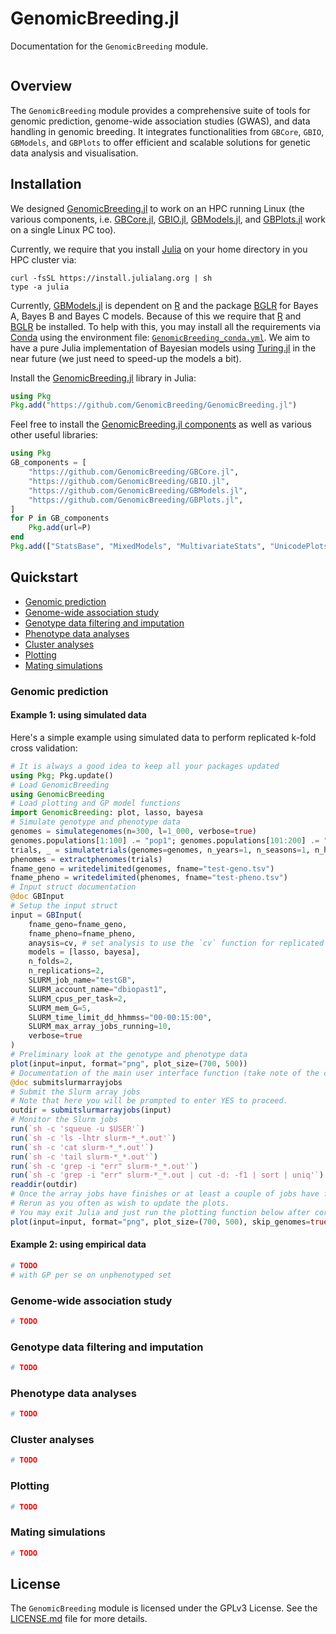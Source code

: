 # GenomicBreeding.jl

Documentation for the `GenomicBreeding` module.

```@contents
```

## Overview

The `GenomicBreeding` module provides a comprehensive suite of tools for genomic prediction, genome-wide association studies (GWAS), and data handling in genomic breeding. It integrates functionalities from `GBCore`, `GBIO`, `GBModels`, and `GBPlots` to offer efficient and scalable solutions for genetic data analysis and visualisation.

## Installation

We designed [GenomicBreeding.jl](https://github.com/GenomicBreeding/GenomicBreeding.jl) to work on an HPC running Linux (the various components, i.e. [GBCore.jl](https://github.com/GenomicBreeding/GBCore.jl), [GBIO.jl](https://github.com/GenomicBreeding/GBIO.jl), [GBModels.jl](https://github.com/GenomicBreeding/GBModels.jl), and [GBPlots.jl](https://github.com/GenomicBreeding/GBPlots.jl) work on a single Linux PC too).

Currently, we require that you install [Julia](https://julialang.org/) on your home directory in you HPC cluster via:

```shell
curl -fsSL https://install.julialang.org | sh
type -a julia
```

Currently, [GBModels.jl](https://github.com/GenomicBreeding/GBModels.jl) is dependent on [R](https://www.r-project.org/) and the package [BGLR](https://github.com/gdlc/BGLR-R) for Bayes A, Bayes B and Bayes C models. Because of this we require that [R](https://www.r-project.org/) and [BGLR](https://github.com/gdlc/BGLR-R) be installed. To help with this, you may install all the requirements via [Conda](https://www.anaconda.com/docs/getting-started/miniconda/main) using the environment file: [`GenomicBreeding_conda.yml`](GenomicBreeding_conda.yml). We aim to have a pure Julia implementation of Bayesian models using [Turing.jl](https://turinglang.org/) in the near future (we just need to speed-up the models a bit).


Install the [GenomicBreeding.jl](https://github.com/GenomicBreeding/GenomicBreeding.jl) library in Julia:

```julia
using Pkg
Pkg.add("https://github.com/GenomicBreeding/GenomicBreeding.jl")
```

Feel free to install the [GenomicBreeding.jl components](https://github.com/GenomicBreeding) as well as various other useful libraries:

```julia
using Pkg
GB_components = [
    "https://github.com/GenomicBreeding/GBCore.jl",
    "https://github.com/GenomicBreeding/GBIO.jl",
    "https://github.com/GenomicBreeding/GBModels.jl",
    "https://github.com/GenomicBreeding/GBPlots.jl",
]
for P in GB_components
    Pkg.add(url=P)
end
Pkg.add(["StatsBase", "MixedModels", "MultivariateStats", "UnicodePlots", "ColorSchemes", "CairoMakie"])
```

## Quickstart

- [Genomic prediction](#genomic-prediction)
- [Genome-wide association study](#genome-wide-association-study)
- [Genotype data filtering and imputation](#genotype-data-filtering-and-imputation)
- [Phenotype data analyses](#phenotype-data-analyses)
- [Cluster analyses](#cluster-analyses)
- [Plotting](#plotting)
- [Mating simulations](#mating-simulations)

### Genomic prediction

#### Example 1: using simulated data

Here's a simple example using simulated data to perform replicated k-fold cross validation:

```julia
# It is always a good idea to keep all your packages updated
using Pkg; Pkg.update()
# Load GenomicBreeding
using GenomicBreeding
# Load plotting and GP model functions
import GenomicBreeding: plot, lasso, bayesa
# Simulate genotype and phenotype data
genomes = simulategenomes(n=300, l=1_000, verbose=true)
genomes.populations[1:100] .= "pop1"; genomes.populations[101:200] .= "pop2"; genomes.populations[201:300] .= "pop3" # simulate multiple populations
trials, _ = simulatetrials(genomes=genomes, n_years=1, n_seasons=1, n_harvests=1, n_sites=1, n_replications=1, verbose=true);
phenomes = extractphenomes(trials)
fname_geno = writedelimited(genomes, fname="test-geno.tsv")
fname_pheno = writedelimited(phenomes, fname="test-pheno.tsv")
# Input struct documentation
@doc GBInput
# Setup the input struct
input = GBInput(
    fname_geno=fname_geno, 
    fname_pheno=fname_pheno,
    anaysis=cv, # set analysis to use the `cv` function for replicated k-fold cross-validation
    models = [lasso, bayesa],
    n_folds=2, 
    n_replications=2, 
    SLURM_job_name="testGB",
    SLURM_account_name="dbiopast1",
    SLURM_cpus_per_task=2, 
    SLURM_mem_G=5, 
    SLURM_time_limit_dd_hhmmss="00-00:15:00",
    SLURM_max_array_jobs_running=10,
    verbose=true
)
# Preliminary look at the genotype and phenotype data
plot(input=input, format="png", plot_size=(700, 500))
# Documentation of the main user interface function (take note of the currently available analyses)
@doc submitslurmarrayjobs
# Submit the Slurm array jobs
# Note that here you will be prompted to enter YES to proceed.
outdir = submitslurmarrayjobs(input)
# Monitor the Slurm jobs
run(`sh -c 'squeue -u $USER'`)
run(`sh -c 'ls -lhtr slurm-*_*.out'`)
run(`sh -c 'cat slurm-*_*.out'`)
run(`sh -c 'tail slurm-*_*.out'`)
run(`sh -c 'grep -i "err" slurm-*_*.out'`)
run(`sh -c 'grep -i "err" slurm-*_*.out | cut -d: -f1 | sort | uniq'`)
readdir(outdir)
# Once the array jobs have finishes or at least a couple of jobs have finished, run below.
# Rerun as you often as wish to update the plots.
# You may exit Julia and just run the plotting function below after correctly defining input::GBInput above.
plot(input=input, format="png", plot_size=(700, 500), skip_genomes=true, skip_phenomes=true, overwrite=true)
```

#### Example 2: using empirical data

```julia
# TODO
# with GP per se on unphenotyped set
```

### Genome-wide association study

```julia
# TODO
```

### Genotype data filtering and imputation

```julia
# TODO
```

### Phenotype data analyses

```julia
# TODO
```

### Cluster analyses

```julia
# TODO
```

### Plotting

```julia
# TODO
```

### Mating simulations

```julia
# TODO
```

## License

The `GenomicBreeding` module is licensed under the GPLv3 License. See the [LICENSE.md](https://github.com/GenomicBreeding/GenomicBreeding.jl/blob/main/LICENSE.md) file for more details.
